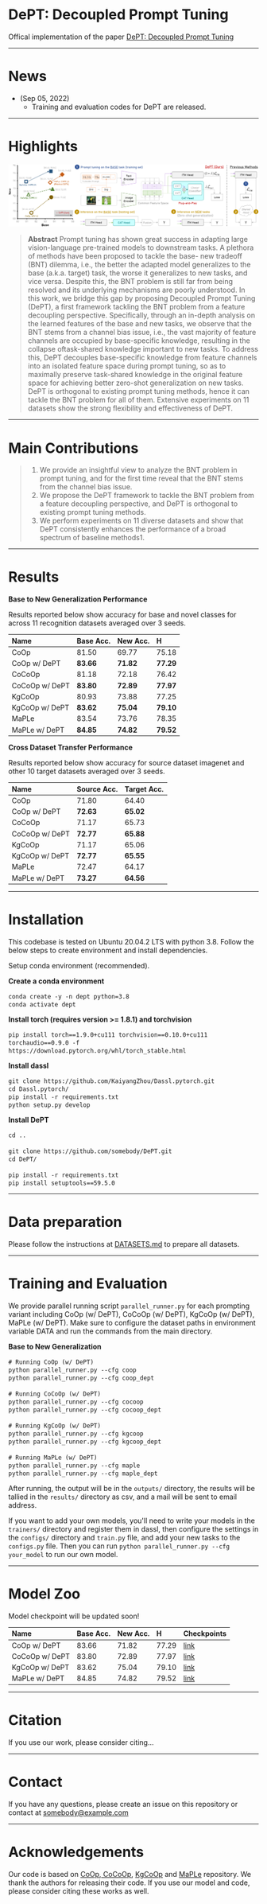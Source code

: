 # DePT: Decoupled Prompt Tuning

Offical implementation of the paper [DePT: Decoupled Prompt Tuning]()

----

# News

- (Sep 05, 2022)
  - Training and evaluation codes for DePT are released.

----

# Highlights

![Performance and Framework](examples/main.png)

> **Abstract** Prompt tuning has shown great success in adapting large
vision-language pre-trained models to downstream tasks. A plethora of methods have been proposed to tackle the base- new tradeoff (BNT) dilemma, i.e., the better the adapted model generalizes to the base (a.k.a. target) task, the worse it generalizes to new tasks, and vice versa. Despite this, the BNT problem is still far from being resolved and its underlying mechanisms are poorly understood. In this work, we bridge this gap by proposing Decoupled Prompt Tuning (DePT), a first framework tackling the BNT problem from a feature decoupling perspective. Specifically, through an in-depth analysis on the learned features of the base and new tasks, we observe that the BNT stems from a channel bias issue, i.e., the vast majority of feature channels are occupied by base-specific knowledge, resulting in the collapse oftask-shared knowledge important to new tasks. To address this, DePT decouples base-specific knowledge from feature channels into an isolated feature space during prompt tuning, so as to maximally preserve task-shared knowledge in the original feature space for achieving better zero-shot generalization on new tasks. DePT is orthogonal to existing prompt tuning methods, hence it can tackle the BNT problem for all of them. Extensive experiments on 11 datasets show the strong flexibility and effectiveness of DePT.

----

# Main Contributions

> 1. We provide an insightful view to analyze the BNT problem in prompt tuning, and for the first time reveal that the BNT stems from the channel bias issue.
> 2. We propose the DePT framework to tackle the BNT problem from a feature decoupling perspective, and DePT is orthogonal to existing prompt tuning methods. 
> 3. We perform experiments on 11 diverse datasets and show that DePT consistently enhances the performance of a broad spectrum of baseline methods1.

----

# Results

**Base to New Generalization Performance**

Results reported below show accuracy for base and novel classes for across 11 recognition datasets averaged over 3 seeds.

| Name           | Base Acc. | New Acc.  | H         |
| :------------- | :-------- | :-------- | :-------- |
| CoOp           | 81.50     | 69.77     | 75.18     |
| CoOp w/ DePT   | **83.66** | **71.82** | **77.29** |
| CoCoOp         | 81.18     | 72.18     | 76.42     |
| CoCoOp w/ DePT | **83.80** | **72.89** | **77.97** |
| KgCoOp         | 80.93     | 73.88     | 77.25     |
| KgCoOp w/ DePT | **83.62** | **75.04** | **79.10** |
| MaPLe          | 83.54     | 73.76     | 78.35     |
| MaPLe w/ DePT  | **84.85** | **74.82** | **79.52** |

**Cross Dataset Transfer Performance**

Results reported below show accuracy for source dataset imagenet and other 10 target datasets averaged over 3 seeds.

| Name           | Source Acc. | Target Acc. |
| :------------- | :---------- | :---------- |
| CoOp           | 71.80       | 64.40       |
| CoOp w/ DePT   | **72.63**   | **65.02**   |
| CoCoOp         | 71.17       | 65.73       |
| CoCoOp w/ DePT | **72.77**   | **65.88**   |
| KgCoOp         | 71.17       | 65.06       |
| KgCoOp w/ DePT | **72.77**   | **65.55**   |
| MaPLe          | 72.47       | 64.17       |
| MaPLe w/ DePT  | **73.27**   | **64.56**   |

----

# Installation

This codebase is tested on Ubuntu 20.04.2 LTS with python 3.8. Follow the below steps to create environment and install dependencies.

Setup conda environment (recommended).

**Create a conda environment**

```
conda create -y -n dept python=3.8
conda activate dept
```

**Install torch (requires version >= 1.8.1) and torchvision**

```
pip install torch==1.9.0+cu111 torchvision==0.10.0+cu111 torchaudio==0.9.0 -f https://download.pytorch.org/whl/torch_stable.html
```

**Install dassl**

```
git clone https://github.com/KaiyangZhou/Dassl.pytorch.git
cd Dassl.pytorch/
pip install -r requirements.txt
python setup.py develop
```

**Install DePT**

```
cd ..

git clone https://github.com/somebody/DePT.git
cd DePT/

pip install -r requirements.txt
pip install setuptools==59.5.0
```

----

# Data preparation

Please follow the instructions at [DATASETS.md](datasets/DATASETS.md) to prepare all datasets.

----

# Training and Evaluation

We provide parallel running script `parallel_runner.py` for each prompting variant including CoOp (w/ DePT), CoCoOp (w/ DePT), KgCoOp (w/ DePT), MaPLe (w/ DePT). Make sure to configure the dataset paths in environment variable DATA and run the commands from the main directory.

**Base to New Generalization**

```
# Running CoOp (w/ DePT)
python parallel_runner.py --cfg coop
python parallel_runner.py --cfg coop_dept

# Running CoCoOp (w/ DePT)
python parallel_runner.py --cfg cocoop
python parallel_runner.py --cfg cocoop_dept

# Running KgCoOp (w/ DePT)
python parallel_runner.py --cfg kgcoop
python parallel_runner.py --cfg kgcoop_dept

# Running MaPLe (w/ DePT)
python parallel_runner.py --cfg maple
python parallel_runner.py --cfg maple_dept
```

After running, the output will be in the `outputs/` directory, the results will be tallied in the `results/` directory as csv, and a mail will be sent to email address.

If you want to add your own models, you'll need to write your models in the `trainers/` directory and register them in dassl, then configure the settings in the `configs/` directory and `train.py` file, and add your new tasks to the `configs.py` file. Then you can run `python parallel_runner.py --cfg your_model` to run our own model.



----

# Model Zoo

Model checkpoint will be updated soon!

| Name           | Base Acc. | New Acc. | H     | Checkpoints |
| :------------- | :-------- | :------- | :---- | :---------- |
| CoOp w/ DePT   | 83.66     | 71.82    | 77.29 | [link]()    |
| CoCoOp w/ DePT | 83.80     | 72.89    | 77.97 | [link]()    |
| KgCoOp w/ DePT | 83.62     | 75.04    | 79.10 | [link]()    |
| MaPLe w/ DePT  | 84.85     | 74.82    | 79.52 | [link]()    |

----

# Citation
If you use our work, please consider citing...

----

# Contact

If you have any questions, please create an issue on this repository or contact at somebody@example.com

----

# Acknowledgements

Our code is based on [CoOp, CoCoOp](https://github.com/KaiyangZhou/CoOp), [KgCoOp](https://github.com/htyao89/KgCoOp) and [MaPLe](https://github.com/muzairkhattak/multimodal-prompt-learning) repository. We thank the authors for releasing their code. If you use our model and code, please consider citing these works as well.